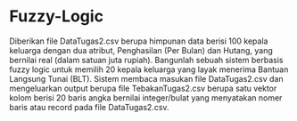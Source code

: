 # Fuzzy-Logic

Diberikan file DataTugas2.csv berupa himpunan data berisi 100 kepala keluarga dengan dua atribut, Penghasilan (Per Bulan) dan Hutang, yang bernilai real (dalam satuan juta rupiah). Bangunlah sebuah sistem berbasis fuzzy logic untuk memilih 20 kepala keluarga yang layak menerima Bantuan Langsung Tunai (BLT). Sistem membaca masukan file DataTugas2.csv dan mengeluarkan output berupa file TebakanTugas2.csv berupa satu vektor kolom berisi 20 baris angka bernilai integer/bulat yang menyatakan nomer baris atau record pada file DataTugas2.csv.
